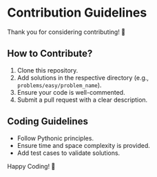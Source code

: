 # Contribution Guidelines
Thank you for considering contributing! 🎉

## How to Contribute?
1. Clone this repository.
2. Add solutions in the respective directory (e.g., `problems/easy/problem_name`).
3. Ensure your code is well-commented.
4. Submit a pull request with a clear description.

## Coding Guidelines
- Follow Pythonic principles.
- Ensure time and space complexity is provided.
- Add test cases to validate solutions.

Happy Coding! 🚀
